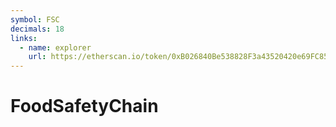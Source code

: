 ```yaml
---
symbol: FSC
decimals: 18
links:
  - name: explorer
    url: https://etherscan.io/token/0xB026840Be538828F3a43520420e69FC8548F5EF8
---
```


# FoodSafetyChain
